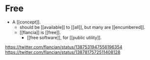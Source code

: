 # Free

- A [[concept]].
  - should be [[available]] to [[all]], but many are [[encumbered]].
  - [[flancia]] is [[free]].
    - [[free software]], for [[public utility]].
 
https://twitter.com/flancian/status/1387531947556196354
https://twitter.com/flancian/status/1387817572511408128


